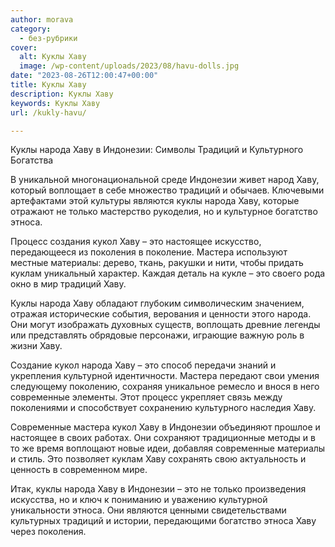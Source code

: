 ```yaml
---
author: morava
category:
  - без-рубрики
cover:
  alt: Куклы Хаву
  image: /wp-content/uploads/2023/08/havu-dolls.jpg
date: "2023-08-26T12:00:47+00:00"
title: Куклы Хаву
description: Куклы Хаву
keywords: Куклы Хаву
url: /kukly-havu/

---
```

Куклы народа Хаву в Индонезии: Символы Традиций и Культурного Богатства

В уникальной многонациональной среде Индонезии живет народ Хаву, который воплощает в себе множество традиций и обычаев. Ключевыми артефактами этой культуры являются куклы народа Хаву, которые отражают не только мастерство рукоделия, но и культурное богатство этноса.

Процесс создания кукол Хаву – это настоящее искусство, передающееся из поколения в поколение. Мастера используют местные материалы: дерево, ткань, ракушки и нити, чтобы придать куклам уникальный характер. Каждая деталь на кукле – это своего рода окно в мир традиций Хаву.

Куклы народа Хаву обладают глубоким символическим значением, отражая исторические события, верования и ценности этого народа. Они могут изображать духовных существ, воплощать древние легенды или представлять обрядовые персонажи, играющие важную роль в жизни Хаву.

Создание кукол народа Хаву – это способ передачи знаний и укрепления культурной идентичности. Мастера передают свои умения следующему поколению, сохраняя уникальное ремесло и внося в него современные элементы. Этот процесс укрепляет связь между поколениями и способствует сохранению культурного наследия Хаву.

Современные мастера кукол Хаву в Индонезии объединяют прошлое и настоящее в своих работах. Они сохраняют традиционные методы и в то же время воплощают новые идеи, добавляя современные материалы и стиль. Это позволяет куклам Хаву сохранять свою актуальность и ценность в современном мире.

Итак, куклы народа Хаву в Индонезии – это не только произведения искусства, но и ключ к пониманию и уважению культурной уникальности этноса. Они являются ценными свидетельствами культурных традиций и истории, передающими богатство этноса Хаву через поколения.

